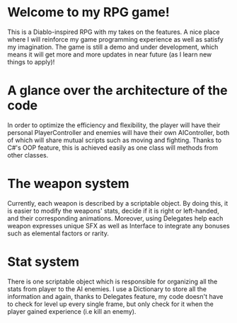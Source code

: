 # Welcome to my RPG game!
This is a Diablo-inspired RPG with my takes on the features. A nice place where I will reinforce my game programming experience as well as satisfy my imagination.
The game is still a demo and under development, which means it will get more and more updates in near future (as I learn new things to apply)!

# A glance over the architecture of the code
In order to optimize the efficiency and flexibility, the player will have their personal PlayerController and enemies will have their own AIController, both of which will share mutual scripts such as moving and fighting. Thanks to C#'s OOP feature, this is achieved easily as one class will methods from other classes.

# The weapon system
Currently, each weapon is described by a scriptable object. By doing this, it is easier to modify the weapons' stats, decide if it is right or left-handed, and their corresponding animations. Moreover, using Delegates help each weapon expresses unique SFX as well as Interface to integrate any bonuses such as elemental factors or rarity.

# Stat system
There is one scriptable object which is responsible for organizing all the stats from player to the AI enemies. I use a Dictionary to store all the information and again, thanks to Delegates feature, my code doesn't have to check for level up every single frame, but only check for it when the player gained experience (i.e kill an enemy).
